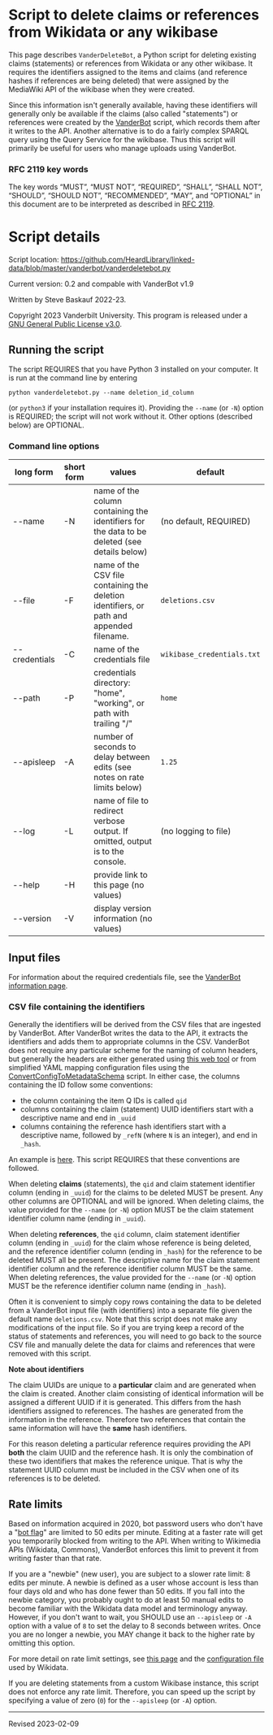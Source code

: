 # Script to delete claims or references from Wikidata or any wikibase

This page describes `VanderDeleteBot`, a Python script for deleting existing claims (statements) or references from Wikidata or any other wikibase. It requires the identifiers assigned to the items and claims (and reference hashes if references are being deleted) that were assigned by the MediaWiki API of the wikibase when they were created. 

Since this information isn't generally available, having these identifiers will generally only be available if the claims (also called "statements") or references were created by the [VanderBot](https://github.com/HeardLibrary/linked-data/blob/master/vanderbot/README.md) script, which records them after it writes to the API. Another alternative is to do a fairly complex SPARQL query using the Query Service for the wikibase. Thus this script will primarily be useful for users who manage uploads using VanderBot.

### RFC 2119 key words

The key words “MUST”, “MUST NOT”, “REQUIRED”, “SHALL”, “SHALL NOT”, “SHOULD”, “SHOULD NOT”, “RECOMMENDED”, “MAY”, and “OPTIONAL” in this document are to be interpreted as described in [RFC 2119](https://tools.ietf.org/html/rfc2119).


# Script details

Script location: <https://github.com/HeardLibrary/linked-data/blob/master/vanderbot/vanderdeletebot.py>

Current version: 0.2 and compable with VanderBot v1.9

Written by Steve Baskauf 2022-23.

Copyright 2023 Vanderbilt University. This program is released under a [GNU General Public License v3.0](http://www.gnu.org/licenses/gpl-3.0).

## Running the script

The script REQUIRES that you have Python 3 installed on your computer. It is run at the command line by entering

```
python vanderdeletebot.py --name deletion_id_column
```

(or `python3` if your installation requires it). Providing the `--name` (or `-N`) option is REQUIRED; the script will not work without it. Other options (described below) are OPTIONAL.

### Command line options

| long form | short form | values | default |
| --------- | ---------- | ------ | ------- |
| --name | -N | name of the column containing the identifiers for the data to be deleted (see details below) | (no default, REQUIRED) |
| --file | -F | name of the CSV file containing the deletion identifiers, or path and appended filename. | `deletions.csv` |
| --credentials | -C | name of the credentials file | `wikibase_credentials.txt` |
| --path | -P | credentials directory: "home", "working", or path with trailing "/" | `home` |
| --apisleep | -A | number of seconds to delay between edits (see notes on rate limits below) | `1.25` |
| --log | -L | name of file to redirect verbose output. If omitted, output is to the console. | (no logging to file) |
| --help | -H | provide link to this page (no values) |  |
| --version | -V | display version information (no values) |  |

## Input files

For information about the required credentials file, see the [VanderBot information page](https://github.com/HeardLibrary/linked-data/blob/master/vanderbot/README.md#credentials-text-file-format-example).

### CSV file containing the identifiers

Generally the identifiers will be derived from the CSV files that are ingested by VanderBot. After VanderBot writes the data to the API, it extracts the identifiers and adds them to appropriate columns in the CSV. VanderBot does not require any particular scheme for the naming of column headers, but generally the headers are either generated using [this web tool](https://heardlibrary.github.io/digital-scholarship/script/wikidata/wikidata-csv2rdf-metadata.html) or from simplified YAML mapping configuration files using the [ConvertConfigToMetadataSchema](https://github.com/HeardLibrary/linked-data/blob/master/vanderbot/convert-config.md#details-of-script-to-convert-configuration-data-to-metadata-description-and-csv-files) script. In either case, the columns containing the ID follow some conventions:

- the column containing the item Q IDs is called `qid`
- columns containing the claim (statement) UUID identifiers start with a descriptive name and end in `_uuid`
- columns containing the reference hash identifiers start with a descriptive name, followed by `_refN` (where `N` is an integer), and end in `_hash`.

An example is [here](https://github.com/HeardLibrary/linked-data/blob/master/wikibase/vanderbot/statues.csv). This script REQUIRES that these conventions are followed. 

When deleting **claims** (statements), the `qid` and claim statement identifier column (ending in `_uuid`) for the claims to be deleted MUST be present. Any other columns are OPTIONAL and will be ignored. When deleting claims, the value provided for the `--name` (or `-N`) option MUST be the claim statement identifier column name (ending in `_uuid`).

When deleting **references**, the `qid` column, claim statement identifier column (ending in `_uuid`) for the claim whose reference is being deleted, and the reference identifier column (ending in `_hash`) for the reference to be deleted MUST all be present. The descriptive name for the claim statement identifier column and the reference identifier column MUST be the same. When deleting references, the value provided for the `--name` (or `-N`) option MUST be the reference identifier column name (ending in `_hash`).

Often it is convenient to simply copy rows containing the data to be deleted from a VanderBot input file (with identifiers) into a separate file given the default name `deletions.csv`. Note that this script does not make any modifications of the input file. So if you are trying keep a record of the status of statements and references, you will need to go back to the source CSV file and manually delete the data for claims and references that were removed with this script.

**Note about identifiers**

The claim UUIDs are unique to a **particular** claim and are generated when the claim is created. Another claim consisting of identical information will be assigned a different UUID if it is generated. This differs from the hash identifiers assigned to references. The hashes are generated from the information in the reference. Therefore two references that contain the same information will have the **same** hash identifiers.

For this reason deleting a particular reference requires providing the API **both** the claim UUID and the reference hash. It is only the combination of these two identifiers that makes the reference unique. That is why the statement UUID column must be included in the CSV when one of its references is to be deleted.

## Rate limits

Based on information acquired in 2020, bot password users who don't have a "[bot flag](https://www.wikidata.org/wiki/Wikidata:Bots)" are limited to 50 edits per minute. Editing at a faster rate will get you temporarily blocked from writing to the API. When writing to Wikimedia APIs (Wikidata, Commons), VanderBot enforces this limit to prevent it from writing faster than that rate. 

If you are a "newbie" (new user), you are subject to a slower rate limit: 8 edits per minute. A newbie is defined as a user whose account is less than four days old and who has done fewer than 50 edits. If you fall into the newbie category, you probably ought to do at least 50 manual edits to become familiar with the Wikidata data model and terminology anyway. However, if you don't want to wait, you SHOULD use an `--apisleep` or `-A` option with a value of `8` to set the delay to 8 seconds between writes. Once you are no longer a newbie, you MAY change it back to the higher rate by omitting this option.

For more detail on rate limit settings, see [this page](https://www.mediawiki.org/wiki/Manual:$wgRateLimits) and the [configuration file](https://noc.wikimedia.org/conf/InitialiseSettings.php.txt) used by Wikidata.

If you are deleting statements from a custom Wikibase instance, this script does not enforce any rate limit. Therefore, you can speed up the script by specifying a value of zero (`0`) for the `--apisleep` (or `-A`) option.

----
Revised 2023-02-09

